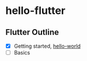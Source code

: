 # hello-flutter

## Flutter Outline

- [x] Getting started, [hello-world](/flutter/hello_world)
- [ ] Basics
